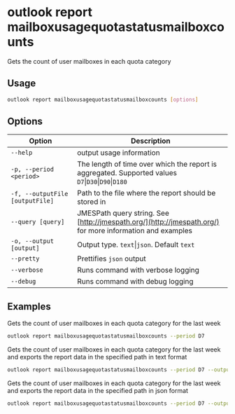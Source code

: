 # outlook report mailboxusagequotastatusmailboxcounts

Gets the count of user mailboxes in each quota category

## Usage

```sh
outlook report mailboxusagequotastatusmailboxcounts [options]
```

## Options

Option|Description
------|-----------
`--help`|output usage information
`-p, --period <period>`|The length of time over which the report is aggregated. Supported values `D7`&#x7c;`D30`&#x7c;`D90`&#x7c;`D180`
`-f, --outputFile [outputFile]`|Path to the file where the report should be stored in
`--query [query]`|JMESPath query string. See [http://jmespath.org/](http://jmespath.org/) for more information and examples
`-o, --output [output]`|Output type. `text`&#x7c;`json`. Default `text`
`--pretty`|Prettifies `json` output
`--verbose`|Runs command with verbose logging
`--debug`|Runs command with debug logging

## Examples

Gets the count of user mailboxes in each quota category for the last week

```sh
outlook report mailboxusagequotastatusmailboxcounts --period D7
```

Gets the count of user mailboxes in each quota category for the last week and exports the report data in the specified path in text format

```sh
outlook report mailboxusagequotastatusmailboxcounts --period D7 --output text --outputFile "mailboxusagequotastatusmailboxcounts.txt"
```

Gets the count of user mailboxes in each quota category for the last week and exports the report data in the specified path in json format

```sh
outlook report mailboxusagequotastatusmailboxcounts --period D7 --output json --outputFile "mailboxusagequotastatusmailboxcounts.json"
```

